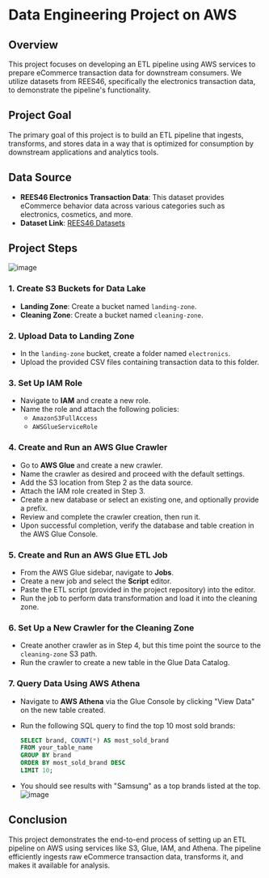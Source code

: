 # Data Engineering Project on AWS

## Overview

This project focuses on developing an ETL pipeline using AWS services to prepare eCommerce transaction data for downstream consumers. We utilize datasets from REES46, specifically the electronics transaction data, to demonstrate the pipeline's functionality.

## Project Goal

The primary goal of this project is to build an ETL pipeline that ingests, transforms, and stores data in a way that is optimized for consumption by downstream applications and analytics tools.

## Data Source

- **REES46 Electronics Transaction Data**: This dataset provides eCommerce behavior data across various categories such as electronics, cosmetics, and more.
- **Dataset Link**: [REES46 Datasets](https://rees46.com/en/datasets)

## Project Steps
![image](https://github.com/user-attachments/assets/64667cf9-9a56-47ca-b27c-03c004f091f8)

### 1. Create S3 Buckets for Data Lake

- **Landing Zone**: Create a bucket named `landing-zone`.
- **Cleaning Zone**: Create a bucket named `cleaning-zone`.

### 2. Upload Data to Landing Zone

- In the `landing-zone` bucket, create a folder named `electronics`.
- Upload the provided CSV files containing transaction data to this folder.

### 3. Set Up IAM Role

- Navigate to **IAM** and create a new role.
- Name the role and attach the following policies:
  - `AmazonS3FullAccess`
  - `AWSGlueServiceRole`
  
### 4. Create and Run an AWS Glue Crawler

- Go to **AWS Glue** and create a new crawler.
- Name the crawler as desired and proceed with the default settings.
- Add the S3 location from Step 2 as the data source.
- Attach the IAM role created in Step 3.
- Create a new database or select an existing one, and optionally provide a prefix.
- Review and complete the crawler creation, then run it.
- Upon successful completion, verify the database and table creation in the AWS Glue Console.

### 5. Create and Run an AWS Glue ETL Job

- From the AWS Glue sidebar, navigate to **Jobs**.
- Create a new job and select the **Script** editor.
- Paste the ETL script (provided in the project repository) into the editor.
- Run the job to perform data transformation and load it into the cleaning zone.

### 6. Set Up a New Crawler for the Cleaning Zone

- Create another crawler as in Step 4, but this time point the source to the `cleaning-zone` S3 path.
- Run the crawler to create a new table in the Glue Data Catalog.

### 7. Query Data Using AWS Athena

- Navigate to **AWS Athena** via the Glue Console by clicking "View Data" on the new table created.
- Run the following SQL query to find the top 10 most sold brands:

  ```sql
  SELECT brand, COUNT(*) AS most_sold_brand
  FROM your_table_name
  GROUP BY brand
  ORDER BY most_sold_brand DESC
  LIMIT 10;
  ```

- You should see results with "Samsung" as a top brands listed at the top.
  ![image](https://github.com/user-attachments/assets/66383cfe-66f8-4f6d-bf65-49bcfdd47676)

## Conclusion

This project demonstrates the end-to-end process of setting up an ETL pipeline on AWS using services like S3, Glue, IAM, and Athena. The pipeline efficiently ingests raw eCommerce transaction data, transforms it, and makes it available for analysis.


  
